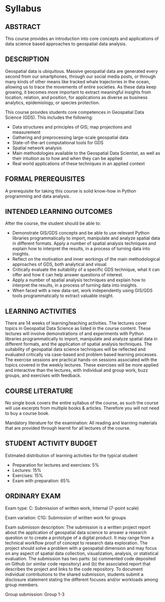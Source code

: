 # Syllabus

## ABSTRACT

This course provides an introduction into core concepts and applications of data science based approaches to geospatial data analysis.

## DESCRIPTION

Geospatial data is ubiquitous. Massive geospatial data are generated every second from our smartphones, through our social media posts, or through many kinds of other means like tracked whale trajectories in the ocean, allowing us to trace the movements of entire societies. As these data keep growing, it becomes more important to extract meaningful insights from location, relation, and position, for applications as diverse as business analytics, epidemiology, or species protection.

This course provides students core competences in Geospatial Data Science (GDS). This includes the following:

* Data structures and principles of GIS; map projections and measurement
* Gathering and preprocessing large-scale geospatial data
* State-of-the-art computational tools for GDS
* Spatial network analysis
* Main methodologies available to the Geospatial Data Scientist, as well as their intuition as to how and when they can be applied
* Real world applications of these techniques in an applied context

## FORMAL PREREQUISITES

A prerequisite for taking this course is solid know-how in Python programming and data analysis.

## INTENDED LEARNING OUTCOMES

After the course, the student should be able to:

* Demonstrate GIS/GDS concepts and be able to use relevant Python libraries programmatically to import, manipulate and analyze spatial data in different formats. Apply a number of spatial analysis techniques and explain how to interpret the results, in a process of turning data into insights.
* Reflect on the motivation and inner workings of the main methodological approaches of GDS, both analytical and visual.
* Critically evaluate the suitability of a specific GDS technique, what it can offer and how it can help answer questions of interest.
* Apply a number of spatial analysis techniques and explain how to interpret the results, in a process of turning data into insights.
* When faced with a new data-set, work independently using GIS/GDS tools programmatically to extract valuable insight.

## LEARNING ACTIVITIES

There are 14 weeks of learning/teaching activities.
The lectures cover topics in Geospatial Data Science as listed in the course content. These lectures will involve demonstrations of and experiments with Python libraries programmatically to import, manipulate and analyze spatial data in different formats, and the application of spatial analysis techniques. The suitability of geospatial data science techniques will be reflected and evaluated critically via case-based and problem based learning processes.
The exercise sessions are practical hands-on sessions associated with the topics covered in the weekly lectures. These exercises will be more applied and interactive than the lectures, with individual and group work, buzz groups, and exercises with feedback.

## COURSE LITERATURE

No single book covers the entire syllabus of the course, as such the course will use excerpts from multiple books & articles. Therefore you will not need to buy a course book.

Mandatory literature for the examination: All reading and learning materials that are provided through learnit for all lectures of the course.

## STUDENT ACTIVITY BUDGET

Estimated distribution of learning activities for the typical student

* Preparation for lectures and exercises: 5%
* Lectures: 15%
* Exercises: 15%
* Exam with preparation: 65%

## ORDINARY EXAM

Exam type: C: Submission of written work, Internal (7-point scale)

Exam variation: C1G: Submission of written work for groups

Exam submisson description:
The submission is a written project report about the application of geospatial data science to answer a research question or to create a prototype of a digital product. It may range from a technical workflow proof of concept to research data exploration. The project should solve a problem with a geospatial dimension and may focus on any aspect of spatial data collection, visualization, analysis, or statistical evaluation. The submission has two parts: (a) commented code deposited on Github (or similar code repository) and (b) the associated report that describes the project and links to the code repository.
To document individual contributions to the shared submission, students submit a disclosure statement stating the different focuses and/or workloads among group members.

Group submission: Group 1-3
